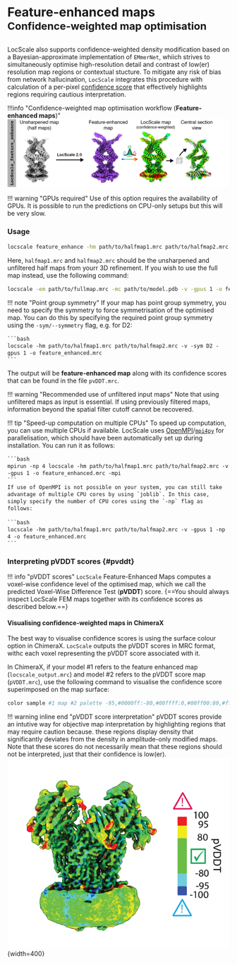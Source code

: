 # Feature-enhanced maps<br><sup>Confidence-weighted map optimisation</sup>

LocScale also supports confidence-weighted density modification based on a Bayesian-approximate implementation of ```EMmerNet```, whiich strives to simultaneously optimise high-resolution detail and contrast of low(er) resolution map regions or contextual stucture. To mitigate any risk of bias from network hallucination, ```LocScale``` integrates this procedure with calculation of a per-pixel [confidence score](#pvddt) that effectively highlights regions requiring cautious interpretation.
<br>

!!!info "Confidence-weighted map optimisation workflow (__Feature-enhanced maps__)"
    <br>
    ![alt text](img/feature_enhanced.png)

!!! warning "GPUs required"
    Use of this option requires the availability of GPUs. It is possible to run the predictions on CPU-only setups but this will be very slow.   


### Usage

```bash
locscale feature_enhance -hm path/to/halfmap1.mrc path/to/halfmap2.mrc -v -gpus 1 -o feature_enhanced.mrc
```

Here, ```halfmap1.mrc``` and ```halfmap2.mrc``` should be the unsharpened and unfiltered half maps from yourr 3D refinement. If you wish to use the full map instead, use the following command:

```bash
locscale -em path/to/fullmap.mrc -mc path/to/model.pdb -v -gpus 1 -o feature_enhanced.mrc
```

!!! note "Point group symmetry"
    If your map has point group symmetry, you need to specify the symmetry to force symmetrisation of the optimised map. You can do
    this by specifying the required point group symmetry using the `-sym/--symmetry` flag, e.g. for D2:

    ```bash
    locscale -hm path/to/halfmap1.mrc path/to/halfmap2.mrc -v -sym D2 -gpus 1 -o feature_enhanced.mrc
    ```

The output will be __feature-enhanced map__ along with its confidence scores that can be found in the file ```pvDDT.mrc```.

!!! warning "Recommended use of unfiltered input maps"
    Note that using unfiltered maps as input is essential. If using previously filtered maps, information beyond the spatial filter cutoff cannot be recovered.   


!!! tip "Speed-up computation on multiple CPUs"
    To speed up computation, you can use multiple CPUs if available. LocScale uses [OpenMPI](https://www.open-mpi.org/)/[`mpi4py`](https://mpi4py.readthedocs.io/en/stable/) for parallelisation, which should have been automatically set up during installation. You can run it as follows:

    ```bash
    mpirun -np 4 locscale -hm path/to/halfmap1.mrc path/to/halfmap2.mrc -v -gpus 1 -o feature_enhanced.mrc -mpi
    ```
    If use of OpenMPI is not possible on your system, you can still take advantage of multiple CPU cores by using `joblib`. In this case, simply specify the number of CPU cores using the `-np` flag as follows:

    ```bash
    locscale -hm path/to/halfmap1.mrc path/to/halfmap2.mrc -v -gpus 1 -np 4 -o feature_enhanced.mrc
    ```

### Interpreting pVDDT scores {#pvddt}

!!! info "pVDDT scores"
    `LocScale` Feature-Enhanced Maps computes a voxel-wise confidence level of the optimised map, which we call the predicted Voxel-Wise
    Difference Test (__pVDDT__) score. {==You should always inspect LocScale FEM maps together with its confidence scores as described
    below.==}  

#### Visualising confidence-weighted maps in ChimeraX
The best way to visualise confidence scores is using the surface colour option in ChimeraX. `LocScale` outputs the pVDDT scores in MRC format, withc each voxel representing the pVDDT score associated with it.  <br>

In ChimeraX, if your model #1 refers to the feature enhanced map (`locscale_output.mrc`) and model #2 refers to the pVDDT score map (`pVDDT.mrc`), use the following command to visualise the confidence score superimposed on the map surface:  

```bash 
color sample #1 map #2 palette -95,#0000ff:-80,#00ffff:0,#00ff00:80,#ffff00:95,#ff0000
```

!!! warning inline end "pVDDT score interpretation"
    pVDDT scores provide an intutive way for objective map interpretation by highlighting regions that may require caution because. these regions display density that significantly deviates from the density in amplitude-only modified maps. Note that these scores do not necessarily mean that these regions should not be interpreted, just that their confidence is low(er).   
![pvddt](img/pvddt.png){width=400}
